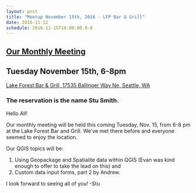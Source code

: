 ```yaml
---
layout: post
title: "Meetup November 15th, 2016 - LFP Bar & Grill"
date: 2016-11-12
schedule: 2016-11-15T18:00:00.0-8
---
```


## [Our Monthly Meeting](https://www.meetup.com/Puget-Sound-QGIS-Users-Group/events/235519767/)

## Tuesday November 15th, 6-8pm

[Lake Forest Bar & Grill, 17535 Ballinger Way Ne, Seattle, WA](http://www.openstreetmap.org/?mlat=47.75535&mlon=-122.28044#map=17/47.75535/-122.28044)

### The reservation is the name Stu Smith.

Hello All!

Our monthly meeting will be held this coming Tuesday, Nov. 15, from 6-8 pm at the Lake Forest Bar and Grill.  We've met there before and everyone seemed to enjoy the location.

Our QGIS topics will be:

1. Using Geopackage and Spatialite data within QGIS (Evan was kind enough to offer to take the lead on this) and
2. Custom data input forms, part 2 by Andrew.

I look forward to seeing all of you!
-Stu